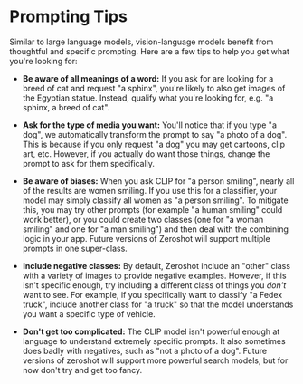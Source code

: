 # Prompting Tips

Similar to large language models, vision-language models benefit from thoughtful and specific prompting. Here are a few tips to help you get what you're looking for:

- **Be aware of all meanings of a word:** If you ask for are looking for a breed of cat and request "a sphinx", you're likely to also get images of the Egyptian statue. Instead, qualify what you're looking for, e.g. "a sphinx, a breed of cat".

- **Ask for the type of media you want:** You'll notice that if you type "a dog", we automatically transform the prompt to say "a photo of a dog". This is because if you only request "a dog" you may get cartoons, clip art, etc. However, if you actually do want those things, change the prompt to ask for them specifically.

- **Be aware of biases:** When you ask CLIP for "a person smiling", nearly all of the results are women smiling. If you use this for a classifier, your model may simply classify all women as "a person smiling". To mitigate this, you may try other prompts (for example "a human smiling" could work better), or you could create two classes (one for "a woman smiling" and one for "a man smiling") and then deal with the combining logic in your app. Future versions of Zeroshot will support multiple prompts in one super-class.

- **Include negative classes:** By default, Zeroshot include an "other" class with a variety of images to provide negative examples. However, if this isn't specific enough, try including a different class of things you *don't* want to see. For example, if you specifically want to classify "a Fedex truck", include another class for "a truck" so that the model understands you want a specific type of vehicle.

- **Don't get too complicated:** The CLIP model isn't powerful enough at language to understand extremely specific prompts. It also sometimes does badly with negatives, such as "not a photo of a dog". Future versions of zeroshot will support more powerful search models, but for now don't try and get too fancy.
